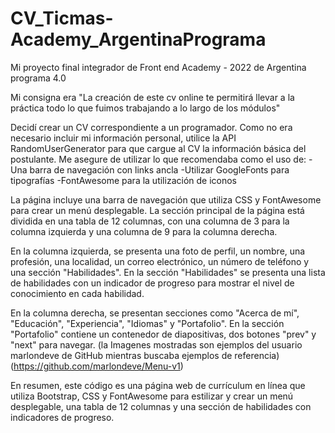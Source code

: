 # CV_Ticmas-Academy_ArgentinaPrograma
Mi proyecto final integrador de Front end Academy - 2022 de Argentina programa 4.0

Mi consigna era "La creación de este cv online te permitirá llevar a la práctica todo lo que fuimos trabajando a lo largo de los módulos"

Decidí crear un CV correspondiente a un programador.
Como no era necesario incluir mi información personal, utilice la API RandomUserGenerator para que cargue al CV la información básica del postulante.
Me asegure de utilizar lo que recomendaba como el uso de:
-Una barra de navegación con links ancla
-Utilizar GoogleFonts para tipografías
-FontAwesome para la utilización de iconos

La página incluye una barra de navegación que utiliza CSS y FontAwesome para crear un menú desplegable.
La sección principal de la página está dividida en una tabla de 12 columnas, con una columna de 3 para la columna izquierda y una columna de 9 para la columna derecha.

En la columna izquierda, se presenta una foto de perfil, un nombre, una profesión, una localidad, un correo electrónico, un número de teléfono y una sección "Habilidades".
En la sección "Habilidades" se presenta una lista de habilidades con un indicador de progreso para mostrar el nivel de conocimiento en cada habilidad.

En la columna derecha, se presentan secciones como "Acerca de mí", "Educación", "Experiencia", "Idiomas" y "Portafolio". 
En la sección "Portafolio" contiene un contenedor de diapositivas, dos botones "prev" y "next" para navegar.
(la Imagenes mostradas son ejemplos del usuario marlondeve de GitHub mientras buscaba ejemplos de referencia)
(https://github.com/marlondeve/Menu-v1)

En resumen, este código es una página web de currículum en línea que utiliza Bootstrap, CSS y FontAwesome
para estilizar y crear un menú desplegable, una tabla de 12 columnas y una sección de habilidades con indicadores de progreso.

